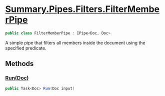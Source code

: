 # [Summary.Pipes.Filters.FilterMemberPipe](../src/Core/Pipes/Filters/FilterMemberPipe.cs#L6)
```cs
public class FilterMemberPipe : IPipe<Doc, Doc>
```

A simple pipe that filters all members inside the document using the specified predicate.

## Methods
### [Run(Doc)](../src/Core/Pipes/Filters/FilterMemberPipe.cs#L8)
```cs
public Task<Doc> Run(Doc input)
```

